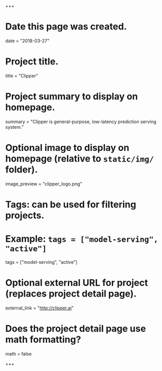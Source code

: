 +++
# Date this page was created.
date = "2018-03-27"

# Project title.
title = "Clipper"

# Project summary to display on homepage.
summary = "Clipper is general-purpose, low-latency prediction serving system."

# Optional image to display on homepage (relative to `static/img/` folder).
image_preview = "clipper_logo.png"

# Tags: can be used for filtering projects.
# Example: `tags = ["model-serving", "active"]`
tags = ["model-serving", "active"]

# Optional external URL for project (replaces project detail page).
external_link = "http://clipper.ai"

# Does the project detail page use math formatting?
math = false

+++

